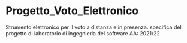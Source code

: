 # Progetto_Voto_Elettronico

Strumento elettronico per il voto a distanza e in presenza.
specifica del progetto di laboratorio di ingegnieria del software
AA: 2021/22
